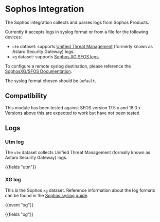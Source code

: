 # Sophos Integration

The Sophos integration collects and parses logs from Sophos Products.

Currently it accepts logs in syslog format or from a file for the following devices:

- `utm` dataset: supports [Unified Threat Management](https://www.sophos.com/en-us/support/documentation/sophos-utm) (formerly known as Astaro Security Gateway) logs.
- `xg` dataset: supports [Sophos XG SFOS logs](https://docs.sophos.com/nsg/sophos-firewall/17.5/Help/en-us/webhelp/onlinehelp/nsg/sfos/concepts/Logs.html).

To configure a remote syslog destination, please reference the [SophosXG/SFOS Documentation](https://community.sophos.com/kb/en-us/123184).

The syslog format chosen should be `Default`.

## Compatibility

This module has been tested against SFOS version 17.5.x and 18.0.x.
Versions above this are expected to work but have not been tested.

## Logs

### Utm log

The `utm` dataset collects Unified Threat Management (formally known as Astaro Security Gateway) logs.

{{fields "utm"}}

### XG log

This is the Sophos `xg` dataset. Reference information about the log formats
can be found in the [Sophos syslog guide](
https://docs.sophos.com/nsg/sophos-firewall/18.5/PDF/SF%20syslog%20guide%2018.5.pdf).

{{event "xg"}}

{{fields "xg"}}
